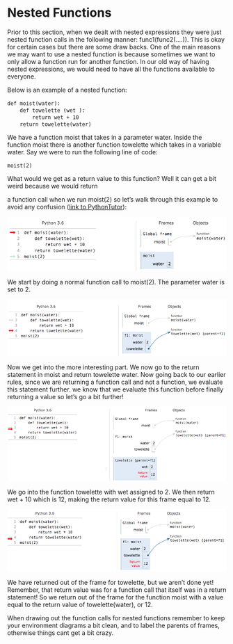 # Nested Functions

Prior to this section, when we dealt with nested expressions they were just nested function calls in the following manner: func1\(func2\(....\)\). This is okay for certain cases but there are some draw backs. One of the main reasons we may want to use a nested function is because sometimes we want to only allow a function run for another function. In our old way of having nested expressions, we would need to have all the functions available to everyone.

Below is an example of a nested function:

```text
def moist(water):
    def towelette (wet ):
        return wet + 10
    return towelette(water)
```

We have a function moist that takes in a parameter water. Inside the function moist there is another function towelette which takes in a variable water. Say we were to run the following line of code:

```text
moist(2)
```

What would we get as a return value to this function? Well it can get a bit weird because we would return

a function call when we run moist\(2\) so let’s walk through this example to avoid any confusion \([link to PythonTutor](http://pythontutor.com/visualize.html#code=def%20moist%28water%29%3A%0A%20%20%20%20def%20towelette%20%28wet%20%29%3A%0A%20%20%20%20%20%20%20%20return%20wet%20%2B%2010%0A%20%20%20%20return%20towelette%28water%29%0Amoist%282%29&cumulative=false&curInstr=0&heapPrimitives=nevernest&mode=display&origin=opt-frontend.js&py=3&rawInputLstJSON=%5B%5D&textReferences=false)\):

![](../.gitbook/assets/moist1.png)

We start by doing a normal function call to moist\(2\). The parameter water is set to 2.

![](../.gitbook/assets/moist2.png)

Now we get into the more interesting part. We now go to the return statement in moist and return towelette water. Now going back to our earlier rules, since we are returning a function call and not a function, we evaluate this statement further. we know that we evaluate this function before finally returning a value so let’s go a bit further!

![](../.gitbook/assets/moist3.png)

We go into the function towelette with wet assigned to 2. We then return wet + 10 which is 12, making the return value for this frame equal to 12.

![](../.gitbook/assets/moist4.png)

We have returned out of the frame for towelette, but we aren’t done yet! Remember, that return value was for a function call that itself was in a return statement! So we return out of the frame for the function moist with a value equal to the return value of towelette\(water\), or 12.

When drawing out the function calls for nested functions remember to keep your environment diagrams a bit clean, and to label the parents of frames, otherwise things cant get a bit crazy.

